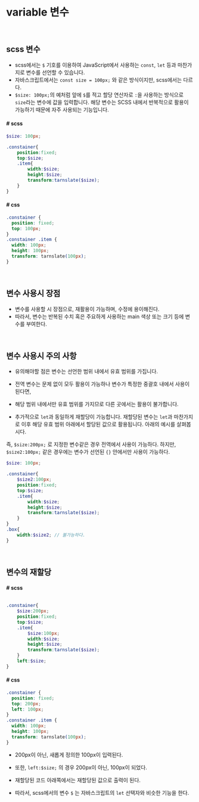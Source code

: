# variable 변수

<br/>

## scss 변수

- scss에서는 `$` 기호를 이용하여 JavaScript에서 사용하는 `const`, `let` 등과 마찬가지로 변수를 선언할 수 있습니다.
- 자바스크립트에서는 `const size = 100px;` 와 같은 방식이지만, scss에서는 다르다.
- `$size: 100px;`의 예처럼 앞에 `$`를 적고 할당 연산자로 `:`을 사용하는 방식으로 `size`라는 변수에 값을 입력합니다. 해당 변수는 SCSS 내에서 반복적으로 활용이 가능하기 때문에 자주 사용되는 기능입니다.

#### # scss

```scss
$size: 100px;

.constainer{
    position:fixed;
    top:$size;
    .item{
        width:$size;
        height:$size;
        transform:tarnslate($size);
    }
}

```

#### # css

```css
.constainer {
  position: fixed;
  top: 100px;
}
.constainer .item {
  width: 100px;
  height: 100px;
  transform: tarnslate(100px);
}
```

<br/>

## 변수 사용시 장점

- 변수를 사용할 시 장점으로, 재활용이 가능하며, 수정에 용이해진다.
- 따라서, 변수는 반복된 수치 혹은 주요하게 사용하는 main 색상 또는 크기 등에 변수를 부여한다.

<br/>

## 변수 사용시 주의 사항

- 유의해야할 점은 변수는 선언한 범위 내에서 유효 범위를 가집니다. 

- 전역 변수는 문제 없이 모두 활용이 가능하나 변수가 특정한 중괄호 내에서 사용이 된다면, 
- 해당 범위 내에서만 유효 범위를 가지므로 다른 곳에서는 활용이 불가합니다.
- 추가적으로 `let`과 동일하게 재할당이 가능합니다. 재할당된 변수는 `let`과 마찬가지로 이후 해당 유효 범위 아래에서 할당된 값으로 활용됩니다. 아래의 예시를 살펴봅시다.

즉, `$size:200px;` 로 지정한 변수같은 경우 전역에서 사용이 가능하다.  하지만, `$size2:100px;` 같은 경우에는 변수가 선언된 `{}` 안에서만 사용이 가능하다.

```scss
$size: 100px;

.constainer{
    $size2:100px;
    position:fixed;
    top:$size;
    .item{
        width:$size;
        height:$size;
        transform:tarnslate($size);
    }
}
.box{
    width:$size2; // 불가능하다.
}
```

<br/>

## 변수의 재할당

#### # scss

```scss

.constainer{
    $size:200px;
    position:fixed;
    top:$size;
    .item{
        $size:100px;
        width:$size;
        height:$size;
        transform:tarnslate($size);
    }
    left:$size;
}

```

#### # css

```css
.constainer {
  position: fixed;
  top: 200px;
  left: 100px;
}
.constainer .item {
  width: 100px;
  height: 100px;
  transform: tarnslate(100px);
}
```

- 200px이 아닌, 새롭게 정의한 100px이 입력된다.
- 또한, `left:$size;` 의 경우 200px이 아닌, 100px이 되었다.
- 재할당된 코드 아래쪽에서는 재할당된 값으로 출력이 된다.

- 따라서, scss에서의 변수 `$` 는 자바스크립트의  `let` 선택자와 비슷한 기능을 한다.

